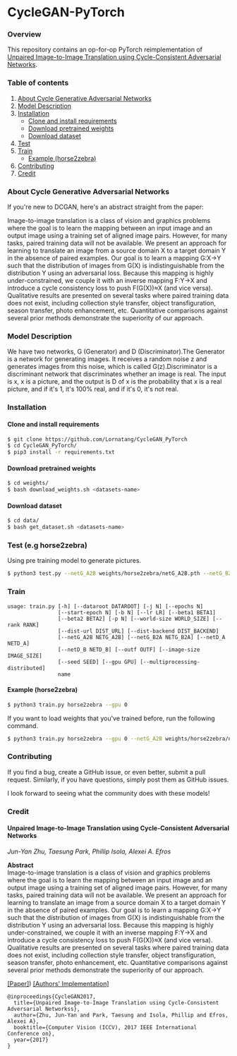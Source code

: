 # CycleGAN-PyTorch

### Overview
This repository contains an op-for-op PyTorch reimplementation of [Unpaired Image-to-Image Translation using Cycle-Consistent Adversarial Networks](https://arxiv.org/abs/1703.10593).

### Table of contents
1. [About Cycle Generative Adversarial Networks](#about-cycle-generative-adversarial-networks)
2. [Model Description](#model-description)
3. [Installation](#installation)
    * [Clone and install requirements](#clone-and-install-requirements)
    * [Download pretrained weights](#download-pretrained-weights)
    * [Download dataset](#download-dataset)
4. [Test](#test)
4. [Train](#train)
    * [Example (horse2zebra)](#example-horse2zebra)
5. [Contributing](#contributing) 
6. [Credit](#credit)

### About Cycle Generative Adversarial Networks

If you're new to DCGAN, here's an abstract straight from the paper:

Image-to-image translation is a class of vision and graphics problems where the goal is to learn the mapping between an input image and an output image using a training set of aligned image pairs. However, for many tasks, paired training data will not be available. We present an approach for learning to translate an image from a source domain X to a target domain Y in the absence of paired examples. Our goal is to learn a mapping G:X→Y such that the distribution of images from G(X) is indistinguishable from the distribution Y using an adversarial loss. Because this mapping is highly under-constrained, we couple it with an inverse mapping F:Y→X and introduce a cycle consistency loss to push F(G(X))≈X (and vice versa). Qualitative results are presented on several tasks where paired training data does not exist, including collection style transfer, object transfiguration, season transfer, photo enhancement, etc. Quantitative comparisons against several prior methods demonstrate the superiority of our approach.

### Model Description

We have two networks, G (Generator) and D (Discriminator).The Generator is a network for generating images. It receives a random noise z and generates images from this noise, which is called G(z).Discriminator is a discriminant network that discriminates whether an image is real. The input is x, x is a picture, and the output is D of x is the probability that x is a real picture, and if it's 1, it's 100% real, and if it's 0, it's not real.

### Installation

#### Clone and install requirements

```bash
$ git clone https://github.com/Lornatang/CycleGAN_PyTorch
$ cd CycleGAN_PyTorch/
$ pip3 install -r requirements.txt
```

#### Download pretrained weights

```bash
$ cd weights/
$ bash download_weights.sh <datasets-name>
```

#### Download dataset

```bash
$ cd data/
$ bash get_dataset.sh <datasets-name>
```

### Test (e.g horse2zebra)

Using pre training model to generate pictures.

```bash
$ python3 test.py --netG_A2B weights/horse2zebra/netG_A2B.pth --netG_B2A weights/horse2zebra/netG_B2A.pth
```

### Train

```text
usage: train.py [-h] [--dataroot DATAROOT] [-j N] [--epochs N]
                [--start-epoch N] [-b N] [--lr LR] [--beta1 BETA1]
                [--beta2 BETA2] [-p N] [--world-size WORLD_SIZE] [--rank RANK]
                [--dist-url DIST_URL] [--dist-backend DIST_BACKEND]
                [--netG_A2B NETG_A2B] [--netG_B2A NETG_B2A] [--netD_A NETD_A]
                [--netD_B NETD_B] [--outf OUTF] [--image-size IMAGE_SIZE]
                [--seed SEED] [--gpu GPU] [--multiprocessing-distributed]
                name
```

#### Example (horse2zebra)

```bash
$ python3 train.py horse2zebra --gpu 0
```

If you want to load weights that you've trained before, run the following command.

```bash
$ python3 train.py horse2zebra --gpu 0 --netG_A2B weights/horse2zebra/netG_A2B_epoch_*.pth --netG_B2A weights/horse2zebra/netG_B2A_epoch_*.pth --netD_A weights/horse2zebra/netD_A_epoch_*.pth --netD_B weights/horse2zebra/netD_B_epoch_*.pth
```

### Contributing

If you find a bug, create a GitHub issue, or even better, submit a pull request. Similarly, if you have questions, simply post them as GitHub issues.   

I look forward to seeing what the community does with these models! 

### Credit

#### Unpaired Image-to-Image Translation using Cycle-Consistent Adversarial Networks
_Jun-Yan Zhu, Taesung Park, Phillip Isola, Alexei A. Efros_ <br>

**Abstract** <br>
Image-to-image translation is a class of vision and graphics problems where the goal 
is to learn the mapping between an input image and an output image using a training 
set of aligned image pairs. However, for many tasks, paired training data will not be 
available. We present an approach for learning to translate an image from a source 
domain X to a target domain Y in the absence of paired examples. Our goal is to learn 
a mapping G:X→Y such that the distribution of images from G(X) is indistinguishable
from the distribution Y using an adversarial loss. Because this mapping is highly
under-constrained, we couple it with an inverse mapping F:Y→X and introduce a cycle 
consistency loss to push F(G(X))≈X (and vice versa). Qualitative results are presented 
on several tasks where paired training data does not exist, including collection 
style transfer, object transfiguration, season transfer, photo enhancement, etc. 
Quantitative comparisons against several prior methods demonstrate the superiority
of our approach.

[[Paper]](https://arxiv.org/pdf/1703.10593)) [[Authors' Implementation]](https://github.com/junyanz/pytorch-CycleGAN-and-pix2pix)

```
@inproceedings{CycleGAN2017,
  title={Unpaired Image-to-Image Translation using Cycle-Consistent Adversarial Networkss},
  author={Zhu, Jun-Yan and Park, Taesung and Isola, Phillip and Efros, Alexei A},
  booktitle={Computer Vision (ICCV), 2017 IEEE International Conference on},
  year={2017}
}
```